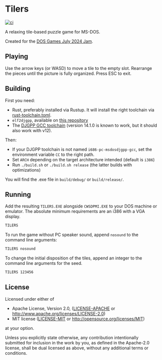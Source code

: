 # Tilers

[![ci](https://github.com/Enet4/dos-tilers/actions/workflows/ci.yml/badge.svg)](https://github.com/Enet4/dos-tilers/actions/workflows/ci.yml)

A relaxing tile-based puzzle game for MS-DOS.

Created for the [DOS Games July 2024 Jam](https://itch.io/jam/dos-games-july-2024-jam).

## Playing

Use the arrow keys (or WASD)
to move a tile to the empty slot.
Rearrange the pieces until the picture is fully organized.
Press ESC to exit.


## Building

First you need:

- Rust, preferably installed via Rustup.
  It will install the right toolchain via [rust-toolchain.toml](./rust-toolchain.toml).
- `elf2djgpp`, available on [this repository](https://github.com/cknave/elf2djgpp)
- The [DJGPP GCC toolchain](https://www.delorie.com/djgpp)
  (version 14.1.0 is known to work, but it should also work with v12).

Then:

- If your DJGPP toolchain is not named `i686-pc-msdosdjgpp-gcc`,
  set the environment variable `CC` to the right path.
- Set `ARCH` depending on the target architecture intended
  (default is `i386`)
- Run `./build.sh` or `./build.sh release`
  (the latter builds with optimizations)

You will find the .exe file in `build/debug/` or `build/release/`.

## Running

Add the resulting `TILERS.EXE` alongside `CWSDPMI.EXE`
to your DOS machine or emulator.
The absolute minimum requirements are
an i386 with a VGA display.

```bat
TILERS
```

To run the game without PC speaker sound,
append `nosound` to the command line arguments:

```bat
TILERS nosound
```

To change the initial disposition of the tiles,
append an integer to the command line arguments for the seed.

```bat
TILERS 123456
```

## License

Licensed under either of

- Apache License, Version 2.0, ([LICENSE-APACHE](LICENSE-APACHE) or <http://www.apache.org/licenses/LICENSE-2.0>)
- MIT license ([LICENSE-MIT](LICENSE-MIT) or <http://opensource.org/licenses/MIT>)

at your option.

Unless you explicitly state otherwise, any contribution intentionally submitted
for inclusion in the work by you, as defined in the Apache-2.0 license, shall be dual licensed as above, without any
additional terms or conditions.
